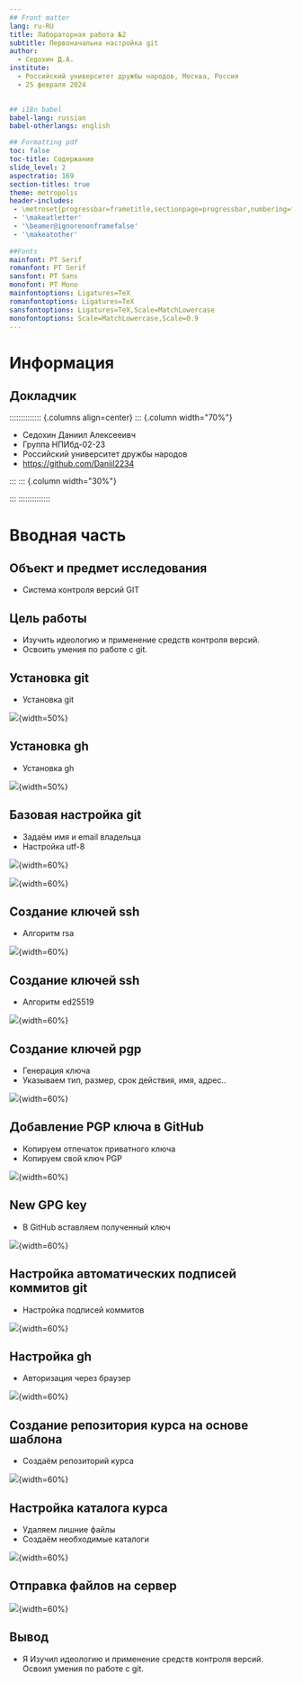 ```yaml
---
## Front matter
lang: ru-RU
title: Лабораторная работа №2
subtitle: Первоначальна настройка git 
author:
  - Седохин Д.А.  
institute:
  - Российский университет дружбы народов, Москва, Россия  
  - 25 февраля 2024
 

## i18n babel
babel-lang: russian
babel-otherlangs: english

## Formatting pdf
toc: false
toc-title: Содержание
slide_level: 2
aspectratio: 169
section-titles: true
theme: metropolis
header-includes:
 - \metroset{progressbar=frametitle,sectionpage=progressbar,numbering=fraction}
 - '\makeatletter'
 - '\beamer@ignorenonframefalse'
 - '\makeatother'
 
##Fonts 
mainfont: PT Serif 
romanfont: PT Serif 
sansfont: PT Sans 
monofont: PT Mono 
mainfontoptions: Ligatures=TeX 
romanfontoptions: Ligatures=TeX 
sansfontoptions: Ligatures=TeX,Scale=MatchLowercase 
monofontoptions: Scale=MatchLowercase,Scale=0.9
---
```


# Информация

## Докладчик

:::::::::::::: {.columns align=center}
::: {.column width="70%"}

  * Седохин Даниил Алексееивч
  * Группа НПИбд-02-23
  * Российский университет дружбы народов
  * <https://github.com/Daniil2234>

:::
::: {.column width="30%"}

:::
::::::::::::::

# Вводная часть

## Объект и предмет исследования

- Система контроля версий GIT

## Цель работы

- Изучить идеологию и применение средств контроля версий.  
 - Освоить умения по работе с git.


## Установка git 
- Установка git

![](image/1.jpg){width=50%}

## Установка gh
- Установка gh

![](image/2.jpg){width=50%}

## Базовая настройка git
- Задаём имя и email владельца  
- Настройка utf-8

![](image/3.jpg){width=60%}

![](image/30.jpg){width=60%}

## Создание ключей ssh
- Алгоритм rsa 

![](image/6.jpg){width=60%}

## Создание ключей ssh
- Алгоритм ed25519

![](image/7.jpg){width=60%}

## Создание ключей pgp
- Генерация ключа  
- Указываем тип, размер, срок действия, имя, адрес..

![](image/8.jpg){width=60%}

## Добавление PGP ключа в GitHub
- Копируем отпечаток приватного ключа  
- Копируем свой ключ PGP 

![](image/10.jpg){width=60%}

## New GPG key
- В GitHub вставляем полученный ключ

![](image/11.jpg){width=60%}

## Настройка автоматических подписей коммитов git
- Настройка подписей коммитов  

![](image/12.jpg){width=60%}

## Настройка gh
- Авторизация через браузер

![](image/13.jpg){width=60%}

## Создание репозитория курса на основе шаблона
- Создаём репозиторий курса

![](image/14.jpg){width=60%}

##  Настройка каталога курса
- Удаляем лишние файлы  
- Создаём необходимые каталоги

![](image/16.jpg){width=60%}

##  Отправка файлов на сервер

![](image/17.jpg){width=60%}

## Вывод
- Я Изучил идеологию и применение средств контроля версий.  
    Освоил умения по работе с git.
